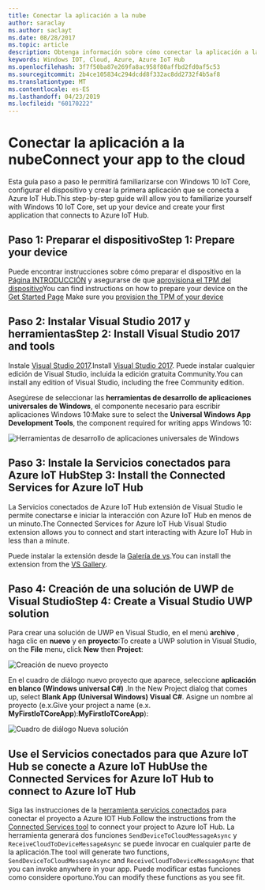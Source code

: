 ```yaml
---
title: Conectar la aplicación a la nube
author: saraclay
ms.author: saclayt
ms.date: 08/28/2017
ms.topic: article
description: Obtenga información sobre cómo conectar la aplicación a la nube.
keywords: Windows IOT, Cloud, Azure, Azure IoT Hub
ms.openlocfilehash: 3f7f50ba87e269fa8ac958f80affbd2fd0af5c53
ms.sourcegitcommit: 2b4ce105834c294dcdd8f332ac8dd2732f4b5af8
ms.translationtype: MT
ms.contentlocale: es-ES
ms.lasthandoff: 04/23/2019
ms.locfileid: "60170222"
---
```

# <a name="connect-your-app-to-the-cloud"></a><span data-ttu-id="2d7ec-104">Conectar la aplicación a la nube</span><span class="sxs-lookup"><span data-stu-id="2d7ec-104">Connect your app to the cloud</span></span>

<span data-ttu-id="2d7ec-105">Esta guía paso a paso le permitirá familiarizarse con Windows 10 IoT Core, configurar el dispositivo y crear la primera aplicación que se conecta a Azure IoT Hub.</span><span class="sxs-lookup"><span data-stu-id="2d7ec-105">This step-by-step guide will allow you to familiarize yourself with Windows 10 IoT Core, set up your device and create your first application that connects to Azure IoT Hub.</span></span>

## <a name="step-1-prepare-your-device"></a><span data-ttu-id="2d7ec-106">Paso 1: Preparar el dispositivo</span><span class="sxs-lookup"><span data-stu-id="2d7ec-106">Step 1: Prepare your device</span></span>

<span data-ttu-id="2d7ec-107">Puede encontrar instrucciones sobre cómo preparar el dispositivo en la [Página INTRODUCCIÓN](https://developer.microsoft.com/en-us/windows/iot/getstarted) y asegurarse de que [aprovisiona el TPM del dispositivo](../connect-to-cloud/ConnectDeviceToCloud.md)</span><span class="sxs-lookup"><span data-stu-id="2d7ec-107">You can find instructions on how to prepare your device on the [Get Started Page](https://developer.microsoft.com/en-us/windows/iot/getstarted) Make sure you [provision the TPM of your device](../connect-to-cloud/ConnectDeviceToCloud.md)</span></span>

## <a name="step-2-install-visual-studio-2017-and-tools"></a><span data-ttu-id="2d7ec-108">Paso 2: Instalar Visual Studio 2017 y herramientas</span><span class="sxs-lookup"><span data-stu-id="2d7ec-108">Step 2: Install Visual Studio 2017 and tools</span></span>

<span data-ttu-id="2d7ec-109">Instale [Visual Studio 2017](https://go.microsoft.com/fwlink/?linkid=845271).</span><span class="sxs-lookup"><span data-stu-id="2d7ec-109">Install [Visual Studio 2017](https://go.microsoft.com/fwlink/?linkid=845271).</span></span> <span data-ttu-id="2d7ec-110">Puede instalar cualquier edición de Visual Studio, incluida la edición gratuita Community.</span><span class="sxs-lookup"><span data-stu-id="2d7ec-110">You can install any edition of Visual Studio, including the free Community edition.</span></span>

<span data-ttu-id="2d7ec-111">Asegúrese de seleccionar las **herramientas de desarrollo de aplicaciones universales de Windows**, el componente necesario para escribir aplicaciones Windows 10:</span><span class="sxs-lookup"><span data-stu-id="2d7ec-111">Make sure to select the **Universal Windows App Development Tools**, the component required for writing apps Windows 10:</span></span>

![Herramientas de desarrollo de aplicaciones universales de Windows](../media/ConnectAppToCloud/install_tools_for_windows10.png)

## <a name="step-3-install-the-connected-services-for-azure-iot-hub"></a><span data-ttu-id="2d7ec-113">Paso 3: Instale la Servicios conectados para Azure IoT Hub</span><span class="sxs-lookup"><span data-stu-id="2d7ec-113">Step 3: Install the Connected Services for Azure IoT Hub</span></span>

<span data-ttu-id="2d7ec-114">La Servicios conectados de Azure IoT Hub extensión de Visual Studio le permite conectarse e iniciar la interacción con Azure IoT Hub en menos de un minuto.</span><span class="sxs-lookup"><span data-stu-id="2d7ec-114">The Connected Services for Azure IoT Hub Visual Studio extension allows you to connect and start interacting with Azure IoT Hub in less than a minute.</span></span>

<span data-ttu-id="2d7ec-115">Puede instalar la extensión desde la [Galería de vs](https://aka.ms/azure-iot-hub-vs-2017-cs-vs-gallery).</span><span class="sxs-lookup"><span data-stu-id="2d7ec-115">You can install the extension from the [VS Gallery](https://aka.ms/azure-iot-hub-vs-2017-cs-vs-gallery).</span></span>

## <a name="step-4-create-a-visual-studio-uwp-solution"></a><span data-ttu-id="2d7ec-116">Paso 4: Creación de una solución de UWP de Visual Studio</span><span class="sxs-lookup"><span data-stu-id="2d7ec-116">Step 4: Create a Visual Studio UWP solution</span></span>

<span data-ttu-id="2d7ec-117">Para crear una solución de UWP en Visual Studio, en el menú **archivo** , haga clic en **nuevo** y en **proyecto**:</span><span class="sxs-lookup"><span data-stu-id="2d7ec-117">To create a UWP solution in Visual Studio, on the **File** menu, click **New** then **Project**:</span></span>

![Creación de nuevo proyecto](../media/ConnectAppToCloud/new_project_menu.png)

<span data-ttu-id="2d7ec-119">En el cuadro de diálogo nuevo proyecto que aparece, seleccione **aplicación en blanco (Windows universal C#)** .</span><span class="sxs-lookup"><span data-stu-id="2d7ec-119">In the New Project dialog that comes up, select **Blank App (Universal Windows) Visual C#**.</span></span> <span data-ttu-id="2d7ec-120">Asigne un nombre al proyecto (e.x.</span><span class="sxs-lookup"><span data-stu-id="2d7ec-120">Give your project a name (e.x.</span></span> <span data-ttu-id="2d7ec-121">**MyFirstIoTCoreApp**):</span><span class="sxs-lookup"><span data-stu-id="2d7ec-121">**MyFirstIoTCoreApp**):</span></span>

![Cuadro de diálogo Nueva solución](../media/ConnectAppToCloud/new_solution.png)

## <a name="use-the-connected-services-for-azure-iot-hub-to-connect-to-azure-iot-hub"></a><span data-ttu-id="2d7ec-123">Use el Servicios conectados para que Azure IoT Hub se conecte a Azure IoT Hub</span><span class="sxs-lookup"><span data-stu-id="2d7ec-123">Use the Connected Services for Azure IoT Hub to connect to Azure IoT Hub</span></span>

<span data-ttu-id="2d7ec-124">Siga las instrucciones de la [herramienta servicios conectados](https://aka.ms/azure-iot-hub-vs-2017-cs-vs-gallery) para conectar el proyecto a Azure IOT Hub.</span><span class="sxs-lookup"><span data-stu-id="2d7ec-124">Follow the instructions from the [Connected Services tool](https://aka.ms/azure-iot-hub-vs-2017-cs-vs-gallery) to connect your project to Azure IoT Hub.</span></span> <span data-ttu-id="2d7ec-125">La herramienta generará dos funciones `SendDeviceToCloudMessageAsync` y `ReceiveCloudToDeviceMessageAsync` se puede invocar en cualquier parte de la aplicación.</span><span class="sxs-lookup"><span data-stu-id="2d7ec-125">The tool will generate two functions, `SendDeviceToCloudMessageAsync` and `ReceiveCloudToDeviceMessageAsync` that you can invoke anywhere in your app.</span></span> <span data-ttu-id="2d7ec-126">Puede modificar estas funciones como considere oportuno.</span><span class="sxs-lookup"><span data-stu-id="2d7ec-126">You can modify these functions as you see fit.</span></span>  

